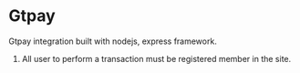 # Gtpay
Gtpay integration built with nodejs, express framework.
1. All user to perform a transaction must be registered member in the site.
